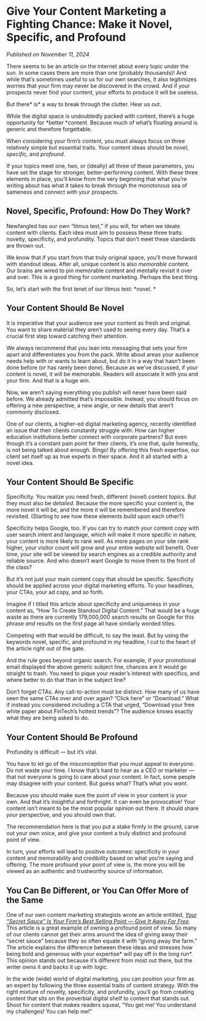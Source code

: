 # Give Your Content Marketing a Fighting Chance: Make it Novel, Specific, and Profound

*Published on November 11, 2024*

There seems to be an article on the internet about every topic under the sun. In some cases there are more than one (probably thousands)! And while that’s sometimes useful to us for our own searches, it also legitimizes worries that your firm may never be discovered in the crowd. And if your prospects never find your content, your efforts to produce it will be useless.

But there* is* a way to break through the clutter. Hear us out.  

While the digital space is undoubtedly packed with content, there’s a huge opportunity for *better *content. Because much of what’s floating around is generic and therefore forgettable. 

When considering your firm’s content, you must always focus on three relatively simple but essential traits. Your content ideas should be *novel, specific,* and *profound*. 

If your topics meet one, two, or (ideally) all three of these parameters, you have set the stage for stronger, better-performing content. With these three elements in place, you’ll know from the very beginning that what you’re writing about has what it takes to break through the monotonous sea of sameness and connect with your prospects. 

## Novel, Specific, Profound: How Do They Work? 

Newfangled has our own “litmus test,” if you will, for when we ideate content with clients. Each idea must aim to possess these three traits: novelty, specificity, and profundity. Topics that don’t meet these standards are thrown out. 

We know that if you start from that truly original space, you’ll move forward with standout ideas. After all, unique content is also *memorable* content. Our brains are wired to pin memorable content and mentally revisit it over and over. This is a good thing for content marketing. Perhaps the best thing.

So, let’s start with the first tenet of our litmus test: *novel. *

## Your Content Should Be Novel

It is imperative that your audience see your content as fresh and original. You want to share material they aren’t used to seeing every day. That’s a crucial first step toward catching their attention.  

We always recommend that you lean into messaging that sets your firm apart and differentiates you from the pack. Write about areas your audience needs help with or wants to learn about, but do it in a way that hasn’t been done before (or has rarely been done). Because as we’ve discussed, if your content is novel, it will be memorable. Readers will associate it with you and your firm. And that is a huge win. 

Now, we aren’t saying everything you publish will never have been said before. We already admitted that’s impossible. Instead, you should focus on offering a new perspective, a new angle, or new details that aren’t commonly disclosed. 

One of our clients, a higher-ed digital marketing agency, recently identified an issue that their clients constantly struggle with: How can higher education institutions better connect with corporate partners? But even though it’s a constant pain point for their clients, it’s one that, quite honestly, is not being talked about enough. Bingo! By offering this fresh expertise, our client set itself up as true experts in their space. And it all started with a novel idea.

## Your Content Should Be Specific

Specificity. You realize you need fresh, different (novel) content topics. But they must also be *detailed*. Because the more specific your content is, the more novel it will be, and the more it will be remembered and therefore revisited. (Starting to see how these elements build upon each other?) 

Specificity helps Google, too. If you can try to match your content copy with user search intent and language, which will make it more specific in nature, your content is more likely to rank well. As more pages on your site rank higher, your visitor count will grow and your entire website will benefit. Over time, your site will be viewed by search engines as a credible authority and reliable source. And who doesn’t want Google to move them to the front of the class?

But it’s not just your main content copy that should be specific. Specificity should be applied across your digital marketing efforts. To your headlines, your CTAs, your ad copy, and so forth. 

Imagine if I titled this article about specificity and uniqueness in your content as, “How To Create Standout Digital Content.” That would be a huge waste as there are currently 179,000,000 search results on Google for this phrase *and* results on the first page all have similarly worded titles. 

Competing with that would be difficult, to say the least. But by using the keywords novel, specific, and profound in my headline, I cut to the heart of the article right out of the gate. 

And the rule goes beyond organic search. For example, if your promotional email displayed the above generic subject line, chances are it would go straight to trash. You need to pique your reader’s interest with specifics, and where better to do that than in the subject line?

Don’t forget CTAs. Any call-to-action must be distinct. How many of us have seen the same CTAs over and over again? “Click here” or “Download.” What if instead you considered including a CTA that urged, “Download your free white paper about FinTech’s hottest trends”? The audience knows exactly what they are being asked to do. 

## Your Content Should Be Profound

Profundity is difficult — but it’s vital. 

You have to let go of the misconception that you must appeal to everyone. Do not waste your time. I know that’s hard to hear as a CEO or marketer — that not everyone is going to care about your content. In fact, some people may disagree with your content. But guess what? That’s what you *want*.

Because you should make sure the point of view in your content is your own. And that it’s insightful and forthright. It can even be provocative! Your content isn’t meant to be the most popular opinion out there. It should share *your* perspective, and you should own that. 

The recommendation here is that you put a stake firmly in the ground, carve out your own voice, and give your content a truly distinct and profound point of view. 

In turn, your efforts will lead to positive outcomes: specificity in your content and memorability and credibility based on what you’re saying and offering. The more profound your point of view is, the more you will be viewed as an authentic and trustworthy source of information. 

## You Can Be Different, or You Can Offer More of the Same

One of our own content marketing strategists wrote an article entitled, [*Your “Secret Sauce” Is Your Firm’s Best Selling Point — Give It Away For Free*](https://www.newfangled.com/content-marketing-tips-transparency/). This article is a great example of owning a profound point of view. So many of our clients cannot get their arms around the idea of giving away their “secret sauce” because they so often equate it with “giving away the farm.” The article explains the difference between these ideas and stresses how being bold and generous with your expertise* will pay off in the long run*. This opinion stands out because it’s different from most out there, but the writer owns it and backs it up with logic. 

In the wide (wide) world of digital marketing, you can position your firm as an expert by following the three essential traits of content strategy. With the right mixture of novelty, specificity, and profundity, you’ll go from creating content that sits on the proverbial digital shelf to content that stands out. Shoot for content that makes readers squeal, “You get me! You understand my challenges! You can help me!”
